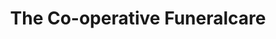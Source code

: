---
title: "The Co-operative Funeralcare"
url: /brentwood/the-co-operative-funeralcare/
shop: funeral directors
---